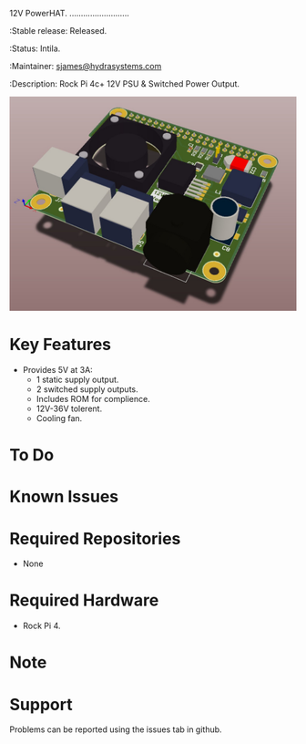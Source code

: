 12V PowerHAT.
..........................

:Stable release:  Released.

:Status:  Intila.

:Maintainer:  sjames@hydrasystems.com

:Description:  Rock Pi 4c+ 12V PSU & Switched Power Output.


![Alt text](PowerHAT-1B1.jpg)

Key Features
============

* Provides 5V at 3A:
    * 1 static supply output.
    * 2 switched supply outputs.
    * Includes ROM for complience.
    * 12V-36V tolerent.
    * Cooling fan.


To Do
=====

Known Issues
============

Required Repositories
================

* None

Required Hardware
=================

* Rock Pi 4.

Note
=======


Support
=======

Problems can be reported using the issues tab in github.
